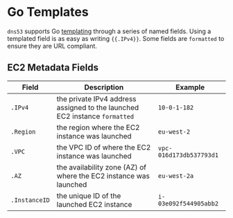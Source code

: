 # Go Templates

`dns53` supports Go [templating](https://pkg.go.dev/text/template) through a series of named fields. Using a templated field is as easy as writing `{{.IPv4}}`. Some fields are `formatted` to ensure they are URL compliant.

## EC2 Metadata Fields

| Field         | Description                                                                | Example                 |
| ------------- | -------------------------------------------------------------------------- | ----------------------- |
| `.IPv4`       | the private IPv4 address assigned to the launched EC2 instance `formatted` | `10-0-1-182`            |
| `.Region`     | the region where the EC2 instance was launched                             | `eu-west-2`             |
| `.VPC`        | the VPC ID of where the EC2 instance was launched                          | `vpc-016d173db537793d1` |
| `.AZ`         | the availability zone (AZ) of where the EC2 instance was launched          | `eu-west-2a`            |
| `.InstanceID` | the unique ID of the launched EC2 instance                                 | `i-03e092f544905abb2`   |
